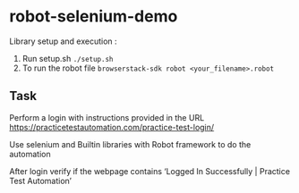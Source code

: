 # robot-selenium-demo
Library setup and execution :
1) Run setup.sh           ```./setup.sh```
2) To run the robot file  ```browserstack-sdk robot <your_filename>.robot```


## Task
Perform a login with instructions provided in the URL
    https://practicetestautomation.com/practice-test-login/

Use selenium and Builtin libraries with Robot framework to do the automation

After login verify if the webpage contains ‘Logged In Successfully | Practice Test Automation’



